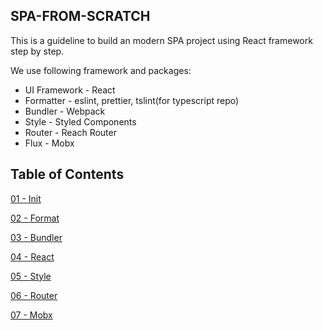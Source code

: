 ## SPA-FROM-SCRATCH

This is a guideline to build an modern SPA project using React framework step by step.

We use following framework and packages:

- UI Framework - React
- Formatter - eslint, prettier, tslint(for typescript repo)
- Bundler - Webpack
- Style - Styled Components
- Router - Reach Router
- Flux - Mobx

## Table of Contents

[01 - Init](/docs/01-Init.md#readme)

[02 - Format](/docs/02-Format.md#readme)

[03 - Bundler](/docs/03-Bundler.md#readme)

[04 - React](/docs/04-React.md#readme)

[05 - Style](/docs/05-Style.md#readme)

[06 - Router](/docs/06-Router.md#readme)

[07 - Mobx](/docs/07-Router.md#readme)
